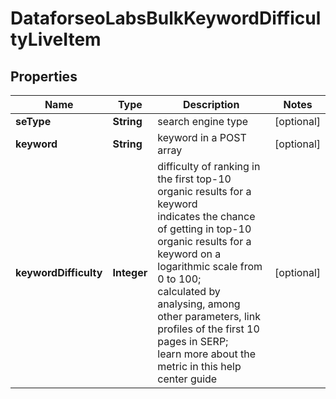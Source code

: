 # DataforseoLabsBulkKeywordDifficultyLiveItem


## Properties

| Name | Type | Description | Notes |
|------------ | ------------- | ------------- | -------------|
**seType** | **String** | search engine type |[optional]|
**keyword** | **String** | keyword in a POST array |[optional]|
**keywordDifficulty** | **Integer** | difficulty of ranking in the first top-10 organic results for a keyword<br>indicates the chance of getting in top-10 organic results for a keyword on a logarithmic scale from 0 to 100;<br>calculated by analysing, among other parameters, link profiles of the first 10 pages in SERP;<br>learn more about the metric in this help center guide |[optional]|